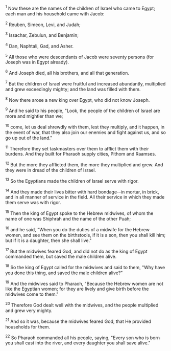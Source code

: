 <sup>1</sup> 
Now these are the names of the children of Israel who came to Egypt; each man and his household came with Jacob: 

<sup>2</sup> 
Reuben, Simeon, Levi, and Judah; 

<sup>3</sup> 
Issachar, Zebulun, and Benjamin; 

<sup>4</sup> 
Dan, Naphtali, Gad, and Asher. 

<sup>5</sup> 
All those who were descendants of Jacob were seventy persons (for Joseph was in Egypt already). 

<sup>6</sup> 
And Joseph died, all his brothers, and all that generation. 

<sup>7</sup> 
But the children of Israel were fruitful and increased abundantly, multiplied and grew exceedingly mighty; and the land was filled with them. 

<sup>8</sup> 
Now there arose a new king over Egypt, who did not know Joseph. 

<sup>9</sup> 
And he said to his people, "Look, the people of the children of Israel are more and mightier than we; 

<sup>10</sup> 
come, let us deal shrewdly with them, lest they multiply, and it happen, in the event of war, that they also join our enemies and fight against us, and so go up out of the land." 

<sup>11</sup> 
Therefore they set taskmasters over them to afflict them with their burdens. And they built for Pharaoh supply cities, Pithom and Raamses. 

<sup>12</sup> 
But the more they afflicted them, the more they multiplied and grew. And they were in dread of the children of Israel. 

<sup>13</sup> 
So the Egyptians made the children of Israel serve with rigor. 

<sup>14</sup> 
And they made their lives bitter with hard bondage--in mortar, in brick, and in all manner of service in the field. All their service in which they made them serve was with rigor. 

<sup>15</sup> 
Then the king of Egypt spoke to the Hebrew midwives, of whom the name of one was Shiphrah and the name of the other Puah; 

<sup>16</sup> 
and he said, "When you do the duties of a midwife for the Hebrew women, and see them on the birthstools, if it is a son, then you shall kill him; but if it is a daughter, then she shall live." 

<sup>17</sup> 
But the midwives feared God, and did not do as the king of Egypt commanded them, but saved the male children alive. 

<sup>18</sup> 
So the king of Egypt called for the midwives and said to them, "Why have you done this thing, and saved the male children alive?" 

<sup>19</sup> 
And the midwives said to Pharaoh, "Because the Hebrew women are not like the Egyptian women; for they are lively and give birth before the midwives come to them." 

<sup>20</sup> 
Therefore God dealt well with the midwives, and the people multiplied and grew very mighty. 

<sup>21</sup> 
And so it was, because the midwives feared God, that He provided households for them. 

<sup>22</sup> 
So Pharaoh commanded all his people, saying, "Every son who is born you shall cast into the river, and every daughter you shall save alive."